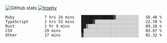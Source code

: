 ![GitHub stats](https://github-readme-stats.vercel.app/api?username=ksk001100&show_icons=true&theme=tokyonight)
[![trophy](https://github-profile-trophy.vercel.app/?username=ksk001100&theme=onedark)](https://github.com/ryo-ma/github-profile-trophy)

<!--START_SECTION:waka-->

```text
Ruby             7 hrs 24 mins   ██████████████▓░░░░░░░░░░   58.40 %
TypeScript       2 hrs 53 mins   █████▓░░░░░░░░░░░░░░░░░░░   22.78 %
Rust             1 hr 9 mins     ██▒░░░░░░░░░░░░░░░░░░░░░░   09.18 %
CSV              29 mins         █░░░░░░░░░░░░░░░░░░░░░░░░   03.87 %
Other            17 mins         ▓░░░░░░░░░░░░░░░░░░░░░░░░   02.32 %
```

<!--END_SECTION:waka-->
